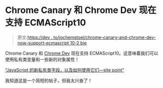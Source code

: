 # Chrome Canary 和 Chrome Dev 现在支持 ECMAScript10

> 原文:[https://dev . to/jochemstoel/chrome-canary-and-chrome-dev-now-support-ecmascript 10-2 bie](https://dev.to/jochemstoel/chrome-canary-and-chrome-dev-now-support-ecmascript10-2bie)

Chrome Canary 和 [Chrome Dev](https://www.google.com/chrome/dev/) 现在支持 ECMAScript10。这意味着我们可以使用私有类变量和一些新的对象属性！

[“JavaScript 的新私有类字段，以及如何使用它们—site point”](https://www.sitepoint.com/javascript-private-class-fields/)

我知道这是一个简短的帖子，但我太兴奋了！